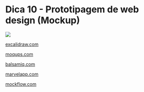 # Dica 10 - Prototipagem de web design (Mockup)

<a href="https://youtu.be/Ypbj_d1oGuY">
    <img src="../.gitbook/assets/youtube.png">
</a>


[excalidraw.com](https://excalidraw.com/)

[moqups.com](https://moqups.com/)

[balsamiq.com](https://balsamiq.com/)

[marvelapp.com](https://marvelapp.com/)

[mockflow.com](https://www.mockflow.com/)


